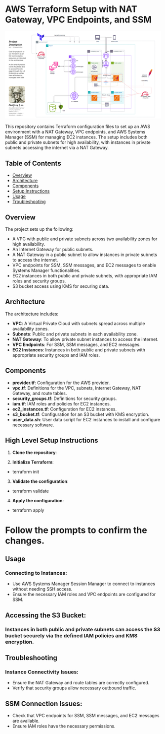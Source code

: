 # AWS Terraform Setup with NAT Gateway, VPC Endpoints, and SSM
![Architecture diagram - Terraform VPC Project](/images/terraform-vpc-deployment.png)

This repository contains Terraform configuration files to set up an AWS environment with a NAT Gateway, VPC endpoints, and AWS Systems Manager (SSM) for managing EC2 instances. The setup includes both public and private subnets for high availability, with instances in private subnets accessing the internet via a NAT Gateway.

## Table of Contents

- [Overview](#overview)
- [Architecture](#architecture)
- [Components](#components)
- [Setup Instructions](#setup-instructions)
- [Usage](#usage)
- [Troubleshooting](#troubleshooting)

## Overview

The project sets up the following:

- A VPC with public and private subnets across two availability zones for high availability.
- An Internet Gateway for public subnets.
- A NAT Gateway in a public subnet to allow instances in private subnets to access the internet.
- VPC endpoints for SSM, SSM messages, and EC2 messages to enable Systems Manager functionalities.
- EC2 instances in both public and private subnets, with appropriate IAM roles and security groups.
- S3 bucket access using KMS for securing data.

## Architecture

The architecture includes:

- **VPC**: A Virtual Private Cloud with subnets spread across multiple availability zones.
- **Subnets**: Public and private subnets in each availability zone.
- **NAT Gateway**: To allow private subnet instances to access the internet.
- **VPC Endpoints**: For SSM, SSM messages, and EC2 messages.
- **EC2 Instances**: Instances in both public and private subnets with appropriate security groups and IAM roles.

## Components

- **provider.tf**: Configuration for the AWS provider.
- **vpc.tf**: Definitions for the VPC, subnets, Internet Gateway, NAT Gateway, and route tables.
- **security_groups.tf**: Definitions for security groups.
- **iam.tf**: IAM roles and policies for EC2 instances.
- **ec2_instances.tf**: Configuration for EC2 instances.
- **s3_bucket.tf**: Configuration for an S3 bucket with KMS encryption.
- **user_data.sh**: User data script for EC2 instances to install and configure necessary software.

## High Level Setup Instructions

1. **Clone the repository**:

2. **Initialize Terraform**:

- terraform init

3. **Validate the configuration**:

- terraform validate

4. **Apply the configuration**:

- terraform apply

# **Follow the prompts to confirm the changes**.

## Usage

### Connecting to Instances:

- Use AWS Systems Manager Session Manager to connect to instances without needing SSH access.
- Ensure the necessary IAM roles and VPC endpoints are configured for SSM.

## Accessing the S3 Bucket:

### Instances in both public and private subnets can access the S3 bucket securely via the defined IAM policies and KMS encryption.

## Troubleshooting

### Instance Connectivity Issues:

- Ensure the NAT Gateway and route tables are correctly configured.
- Verify that security groups allow necessary outbound traffic.

## SSM Connection Issues:

- Check that VPC endpoints for SSM, SSM messages, and EC2 messages are available.
- Ensure IAM roles have the necessary permissions.
